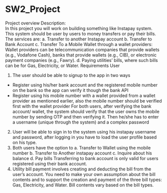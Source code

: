 # SW2_Project
Project overview
Description:  
In this project you will work on building something like Instapay system. This system should be 
user by users to money transfers or pay their bills. The services are:
a. Transfer to another Instapay account
b. Transfer to Bank Account
c. Transfer To a Mobile Wallet through a wallet providers: Wallet providers can be 
telecommunication companies that provide wallets (e.g., Vodafone Cash), banks that 
provide wallets (e.g., CIB), or electronic payment companies (e.g., Fawry).
d. Paying utilities’ bills, where such bills can be for Gas, Electricity, or Water.
Requirements
User 
1. The user should be able to signup to the app in two ways
- Register using his/her bank account and the registered mobile number on the bank 
so the app can verify it though the bank API 
- Register using his mobile number with a wallet provided from a wallet provider as 
mentioned earlier, also the mobile number should be verified first with the wallet 
provider
For both users, after verifying the bank account/ wallet, the system should verify that 
the user owns the mobile number by sending OTP and then verifying it.
Then he/she has to enter a username (unique through the system) and a complex
password
2. User will be able to sign in to the system using his instapay username and password, 
after logging in you have to load the user profile based on his type. 
3. Both users have the option to
a. Transfer to Wallet using the mobile number
b. Transfer to Another instapay account
c. Inquire about his balance
d. Pay bills
Transferring to bank account is only valid for users registered using their bank account.
4. Utility bill payment involves creating and deducting the bill from the user’s account. You 
need to make your own assumption about the bill contents and to support the creation 
and payment of the three bill types: Gas, Electricity, and Water. Bill contents vary based 
on the bill types.
